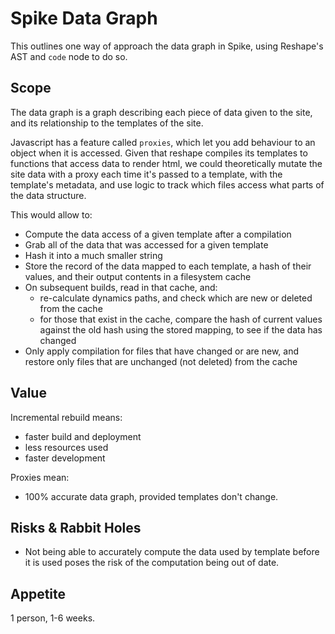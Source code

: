 # Spike Data Graph

This outlines one way of approach the data graph in Spike, using Reshape's AST and `code` node to do so.

## Scope

The data graph is a graph describing each piece of data given to the site, and its relationship to the templates of the site.

Javascript has a feature called `proxies`, which let you add behaviour to an object when it is accessed. Given that reshape compiles its templates to functions that access data to render html, we could theoretically mutate the site data with a proxy each time it's passed to a template, with the template's metadata, and use logic to track which files access what parts of the data structure.

This would allow to:

- Compute the data access of a given template after a compilation
- Grab all of the data that was accessed for a given template
- Hash it into a much smaller string
- Store the record of the data mapped to each template, a hash of their values, and their output contents in a filesystem cache
- On subsequent builds, read in that cache, and:
  - re-calculate dynamics paths, and check which are new or deleted from the cache
  - for those that exist in the cache, compare the hash of current values against the old hash using the stored mapping, to see if the data has changed
- Only apply compilation for files that have changed or are new, and restore only files that are unchanged (not deleted) from the cache

## Value

Incremental rebuild means:

- faster build and deployment
- less resources used
- faster development

Proxies mean: 
- 100% accurate data graph, provided templates don't change.

## Risks & Rabbit Holes

- Not being able to accurately compute the data used by template before it is used poses the risk of the computation being out of date.

## Appetite

1 person, 1-6 weeks.

